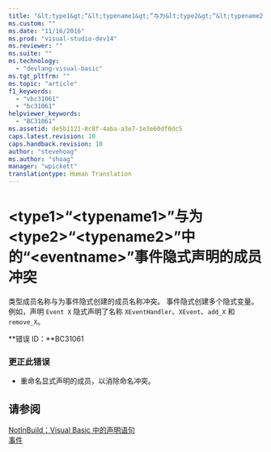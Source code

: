 ```yaml
---
title: "&lt;type1&gt;“&lt;typename1&gt;”与为&lt;type2&gt;“&lt;typename2&gt;”中的“&lt;eventname&gt;”事件隐式声明的成员冲突 | Microsoft Docs"
ms.custom: ""
ms.date: "11/16/2016"
ms.prod: "visual-studio-dev14"
ms.reviewer: ""
ms.suite: ""
ms.technology: 
  - "devlang-visual-basic"
ms.tgt_pltfrm: ""
ms.topic: "article"
f1_keywords: 
  - "vbc31061"
  - "bc31061"
helpviewer_keywords: 
  - "BC31061"
ms.assetid: de5b1121-8c8f-4aba-a3e7-1e3e60df0dc5
caps.latest.revision: 10
caps.handback.revision: 10
author: "stevehoag"
ms.author: "shoag"
manager: "wpickett"
translationtype: Human Translation
---
```

# &lt;type1&gt;“&lt;typename1&gt;”与为&lt;type2&gt;“&lt;typename2&gt;”中的“&lt;eventname&gt;”事件隐式声明的成员冲突
类型成员名称与为事件隐式创建的成员名称冲突。 事件隐式创建多个隐式变量。 例如，声明 `Event X` 隐式声明了名称 `XEventHandler`、`XEvent`、`add_X` 和 `remove_X`。  
  
 **错误 ID：**BC31061  
  
### 更正此错误  
  
-   重命名显式声明的成员，以消除命名冲突。  
  
## 请参阅  
 [NotInBuild：Visual Basic 中的声明语句](http://msdn.microsoft.com/zh-cn/81f3c398-f45c-4d95-80bf-aa39d1a0fb30)   
 [事件](../../visual-basic/programming-guide/language-features/events/events.md)
